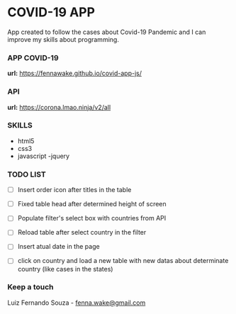 # COVID-19 APP

App created to follow the cases about Covid-19 Pandemic and I can improve my skills about programming.

### APP COVID-19

**url:** https://fennawake.github.io/covid-app-js/


### API

**url:** https://corona.lmao.ninja/v2/all


### SKILLS

- html5
- css3
- javascript
  -jquery
  
  
 ###  TODO LIST
- [ ] Insert order icon after titles in the table
- [ ] Fixed table head after determined height of screen
- [ ] Populate filter's select box with countries from API
- [ ] Reload table after select country in the filter
- [ ] Insert atual date in the page
- [ ] click on country and load a new table with new datas about determinate country (like cases in the states)


### Keep a touch

Luiz Fernando Souza - fenna.wake@gmail.com
